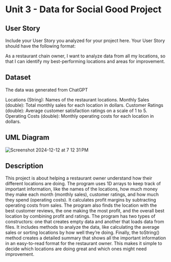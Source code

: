 # Unit 3 - Data for Social Good Project

## User Story

Include your User Story you analyzed for your project here. Your User Story should have the following format:

As a restaurant chain owner, 
I want to analyze data from all my locations, 
so that I can identify my best-performing locations and areas for improvement.


## Dataset

The data was generated from ChatGPT

Locations (String): Names of the restaurant locations.
Monthly Sales (double): Total monthly sales for each location in dollars.
Customer Ratings (double): Average customer satisfaction ratings on a scale of 1 to 5.
Operating Costs (double): Monthly operating costs for each location in dollars.


## UML Diagram
![Screenshot 2024-12-12 at 7 12 31 PM](https://github.com/user-attachments/assets/2ad44587-478c-481f-a5eb-06827bd0006f)


## Description

This project is about helping a restaurant owner understand how their different locations are doing. The program uses 1D arrays to keep track of important information, like the names of the locations, how much money they make each month (monthly sales), customer ratings, and how much they spend (operating costs).
It calculates profit margins by subtracting operating costs from sales. The program also finds the location with the best customer reviews, the one making the most profit, and the overall best location by combining profit and ratings.
The program has two types of constructors: one that creates empty data and another that loads data from files. It includes methods to analyze the data, like calculating the average sales or sorting locations by how well they’re doing. Finally, the toString() method creates a detailed summary that shows all the important information in an easy-to-read format for the restaurant owner. This makes it simple to decide which locations are doing great and which ones might need improvement.

